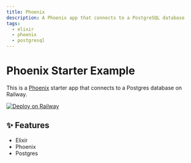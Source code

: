 ```yaml
---
title: Phoenix
description: A Phoenix app that connects to a PostgreSQL database
tags:
  - elixir
  - phoenix
  - postgresql
---
```


# Phoenix Starter Example

This is a [Phoenix](https://www.phoenixframework.org/) starter app that connects to a Postgres database on Railway.

[![Deploy on Railway](https://railway.app/button.svg)](https://railway.app/new/template/fWEWWf)

## ✨ Features

- Elixir
- Phoenix
- Postgres